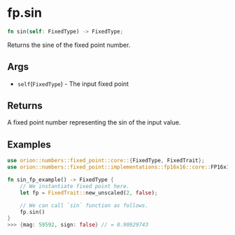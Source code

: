 # fp.sin

```rust
fn sin(self: FixedType) -> FixedType;
```

Returns the sine of the fixed point number.

## Args

* `self`(`FixedType`) - The input fixed point

## Returns

A fixed point number representing the sin of the input value.

## Examples

```rust
use orion::numbers::fixed_point::core::{FixedType, FixedTrait};
use orion::numbers::fixed_point::implementations::fp16x16::core::FP16x16Impl;

fn sin_fp_example() -> FixedType {
    // We instantiate fixed point here.
    let fp = FixedTrait::new_unscaled(2, false);

    // We can call `sin` function as follows.
    fp.sin()
}
>>> {mag: 59592, sign: false} // = 0.90929743
``` 
